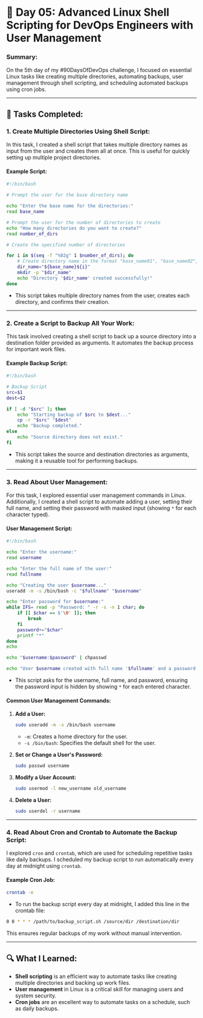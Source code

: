 # 📅 Day 05: Advanced Linux Shell Scripting for DevOps Engineers with User Management

### Summary:
On the 5th day of my #90DaysOfDevOps challenge, I focused on essential Linux tasks like creating multiple directories, automating backups, user management through shell scripting, and scheduling automated backups using cron jobs.

---

## 🚀 **Tasks Completed:**

### 1. **Create Multiple Directories Using Shell Script:**

In this task, I created a shell script that takes multiple directory names as input from the user and creates them all at once. This is useful for quickly setting up multiple project directories.

#### Example Script:
```bash
#!/bin/bash

# Prompt the user for the base directory name

echo "Enter the base name for the directories:"
read base_name

# Prompt the user for the number of directories to create
echo "How many directories do you want to create?"
read number_of_dirs

# Create the specified number of directories

for i in $(seq -f "%02g" 1 $number_of_dirs); do
    # Create directory name in the format "base_name01", "base_name02", etc.
    dir_name="${base_name}${i}"  
    mkdir -p "$dir_name"
    echo "Directory '$dir_name' created successfully!"
done

```
- This script takes multiple directory names from the user, creates each directory, and confirms their creation.

---

### 2. **Create a Script to Backup All Your Work:**

This task involved creating a shell script to back up a source directory into a destination folder provided as arguments. It automates the backup process for important work files.

#### Example Backup Script:
```bash
#!/bin/bash

# Backup Script
src=$1
dest=$2

if [ -d "$src" ]; then
    echo "Starting backup of $src to $dest..."
    cp -r "$src" "$dest"
    echo "Backup completed."
else
    echo "Source directory does not exist."
fi
```
- This script takes the source and destination directories as arguments, making it a reusable tool for performing backups.

---

### 3. **Read About User Management:**

For this task, I explored essential user management commands in Linux. Additionally, I created a shell script to automate adding a user, setting their full name, and setting their password with masked input (showing `*` for each character typed).

#### User Management Script:
```bash
#!/bin/bash

echo "Enter the username:"
read username

echo "Enter the full name of the user:"
read fullname

echo "Creating the user $username..."
useradd -m -s /bin/bash -c "$fullname" "$username"

echo "Enter password for $username:"
while IFS= read -p "Password: " -r -s -n 1 char; do
    if [[ $char == $'\0' ]]; then
        break
    fi
    password+="$char"
    printf "*"
done
echo

echo "$username:$password" | chpasswd

echo "User $username created with full name '$fullname' and a password has been set."
```
- This script asks for the username, full name, and password, ensuring the password input is hidden by showing `*` for each entered character.

#### Common User Management Commands:
1. **Add a User:**
   ```bash
   sudo useradd -m -s /bin/bash username
   ```
   - `-m`: Creates a home directory for the user.
   - `-s /bin/bash`: Specifies the default shell for the user.

2. **Set or Change a User's Password:**
   ```bash
   sudo passwd username
   ```

3. **Modify a User Account:**
   ```bash
   sudo usermod -l new_username old_username
   ```

4. **Delete a User:**
   ```bash
   sudo userdel -r username
   ```

---

### 4. **Read About Cron and Crontab to Automate the Backup Script:**

I explored `cron` and `crontab`, which are used for scheduling repetitive tasks like daily backups. I scheduled my backup script to run automatically every day at midnight using `crontab`.

#### Example Cron Job:
```bash
crontab -e
```
- To run the backup script every day at midnight, I added this line in the crontab file:
```bash
0 0 * * * /path/to/backup_script.sh /source/dir /destination/dir
```
This ensures regular backups of my work without manual intervention.

---

## 🔍 **What I Learned:**
- **Shell scripting** is an efficient way to automate tasks like creating multiple directories and backing up work files.
- **User management** in Linux is a critical skill for managing users and system security.
- **Cron jobs** are an excellent way to automate tasks on a schedule, such as daily backups.
